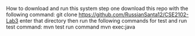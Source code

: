 How to download and run this system 
step one download this repo with the following command:
    git clone https://github.com/RussianSanta12/CSE2102-Lab3
enter that directory then run the following commands for test and run
test command: mvn test
run command mvn exec:java
